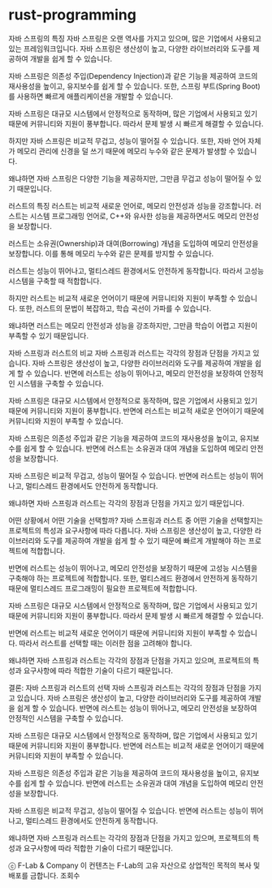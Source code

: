 # rust-programming
자바 스프링의 특징
자바 스프링은 오랜 역사를 가지고 있으며, 많은 기업에서 사용되고 있는 프레임워크입니다. 자바 스프링은 생산성이 높고, 다양한 라이브러리와 도구를 제공하여 개발을 쉽게 할 수 있습니다.

자바 스프링은 의존성 주입(Dependency Injection)과 같은 기능을 제공하여 코드의 재사용성을 높이고, 유지보수를 쉽게 할 수 있습니다. 또한, 스프링 부트(Spring Boot)를 사용하면 빠르게 애플리케이션을 개발할 수 있습니다.

자바 스프링은 대규모 시스템에서 안정적으로 동작하며, 많은 기업에서 사용되고 있기 때문에 커뮤니티와 지원이 풍부합니다. 따라서 문제 발생 시 빠르게 해결할 수 있습니다.

하지만 자바 스프링은 비교적 무겁고, 성능이 떨어질 수 있습니다. 또한, 자바 언어 자체가 메모리 관리에 신경을 덜 쓰기 때문에 메모리 누수와 같은 문제가 발생할 수 있습니다.

왜냐하면 자바 스프링은 다양한 기능을 제공하지만, 그만큼 무겁고 성능이 떨어질 수 있기 때문입니다.



러스트의 특징
러스트는 비교적 새로운 언어로, 메모리 안전성과 성능을 강조합니다. 러스트는 시스템 프로그래밍 언어로, C++와 유사한 성능을 제공하면서도 메모리 안전성을 보장합니다.

러스트는 소유권(Ownership)과 대여(Borrowing) 개념을 도입하여 메모리 안전성을 보장합니다. 이를 통해 메모리 누수와 같은 문제를 방지할 수 있습니다.

러스트는 성능이 뛰어나고, 멀티스레드 환경에서도 안전하게 동작합니다. 따라서 고성능 시스템을 구축할 때 적합합니다.

하지만 러스트는 비교적 새로운 언어이기 때문에 커뮤니티와 지원이 부족할 수 있습니다. 또한, 러스트의 문법이 복잡하고, 학습 곡선이 가파를 수 있습니다.

왜냐하면 러스트는 메모리 안전성과 성능을 강조하지만, 그만큼 학습이 어렵고 지원이 부족할 수 있기 때문입니다.



자바 스프링과 러스트의 비교
자바 스프링과 러스트는 각각의 장점과 단점을 가지고 있습니다. 자바 스프링은 생산성이 높고, 다양한 라이브러리와 도구를 제공하여 개발을 쉽게 할 수 있습니다. 반면에 러스트는 성능이 뛰어나고, 메모리 안전성을 보장하여 안정적인 시스템을 구축할 수 있습니다.

자바 스프링은 대규모 시스템에서 안정적으로 동작하며, 많은 기업에서 사용되고 있기 때문에 커뮤니티와 지원이 풍부합니다. 반면에 러스트는 비교적 새로운 언어이기 때문에 커뮤니티와 지원이 부족할 수 있습니다.

자바 스프링은 의존성 주입과 같은 기능을 제공하여 코드의 재사용성을 높이고, 유지보수를 쉽게 할 수 있습니다. 반면에 러스트는 소유권과 대여 개념을 도입하여 메모리 안전성을 보장합니다.

자바 스프링은 비교적 무겁고, 성능이 떨어질 수 있습니다. 반면에 러스트는 성능이 뛰어나고, 멀티스레드 환경에서도 안전하게 동작합니다.

왜냐하면 자바 스프링과 러스트는 각각의 장점과 단점을 가지고 있기 때문입니다.



어떤 상황에서 어떤 기술을 선택할까?
자바 스프링과 러스트 중 어떤 기술을 선택할지는 프로젝트의 특성과 요구사항에 따라 다릅니다. 자바 스프링은 생산성이 높고, 다양한 라이브러리와 도구를 제공하여 개발을 쉽게 할 수 있기 때문에 빠르게 개발해야 하는 프로젝트에 적합합니다.

반면에 러스트는 성능이 뛰어나고, 메모리 안전성을 보장하기 때문에 고성능 시스템을 구축해야 하는 프로젝트에 적합합니다. 또한, 멀티스레드 환경에서 안전하게 동작하기 때문에 멀티스레드 프로그래밍이 필요한 프로젝트에 적합합니다.

자바 스프링은 대규모 시스템에서 안정적으로 동작하며, 많은 기업에서 사용되고 있기 때문에 커뮤니티와 지원이 풍부합니다. 따라서 문제 발생 시 빠르게 해결할 수 있습니다.

반면에 러스트는 비교적 새로운 언어이기 때문에 커뮤니티와 지원이 부족할 수 있습니다. 따라서 러스트를 선택할 때는 이러한 점을 고려해야 합니다.

왜냐하면 자바 스프링과 러스트는 각각의 장점과 단점을 가지고 있으며, 프로젝트의 특성과 요구사항에 따라 적합한 기술이 다르기 때문입니다.



결론: 자바 스프링과 러스트의 선택
자바 스프링과 러스트는 각각의 장점과 단점을 가지고 있습니다. 자바 스프링은 생산성이 높고, 다양한 라이브러리와 도구를 제공하여 개발을 쉽게 할 수 있습니다. 반면에 러스트는 성능이 뛰어나고, 메모리 안전성을 보장하여 안정적인 시스템을 구축할 수 있습니다.

자바 스프링은 대규모 시스템에서 안정적으로 동작하며, 많은 기업에서 사용되고 있기 때문에 커뮤니티와 지원이 풍부합니다. 반면에 러스트는 비교적 새로운 언어이기 때문에 커뮤니티와 지원이 부족할 수 있습니다.

자바 스프링은 의존성 주입과 같은 기능을 제공하여 코드의 재사용성을 높이고, 유지보수를 쉽게 할 수 있습니다. 반면에 러스트는 소유권과 대여 개념을 도입하여 메모리 안전성을 보장합니다.

자바 스프링은 비교적 무겁고, 성능이 떨어질 수 있습니다. 반면에 러스트는 성능이 뛰어나고, 멀티스레드 환경에서도 안전하게 동작합니다.

왜냐하면 자바 스프링과 러스트는 각각의 장점과 단점을 가지고 있으며, 프로젝트의 특성과 요구사항에 따라 적합한 기술이 다르기 때문입니다.

ⓒ F-Lab & Company
이 컨텐츠는 F-Lab의 고유 자산으로 상업적인 목적의 복사 및 배포를 금합니다.
조회수
